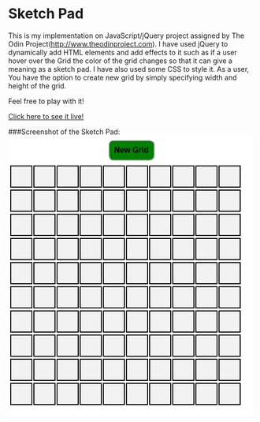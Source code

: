 # Sketch Pad
                                  
This is my implementation on JavaScript/jQuery project assigned by The Odin Project(http://www.theodinproject.com).
I have used jQuery to dynamically add HTML elements and add effects to it such as if a user hover over the 
Grid the color of the grid changes so that it can give a meaning as a sketch pad. I have also used some CSS to style it.
As a user, You have the option to create new grid by simply specifying width and height of the grid.

Feel free to play with it!

[Click here to see it live!](http://htmlpreview.github.io/?https://github.com/hasan3d/sketch-pad/master/index.html)

###Screenshot of the Sketch Pad:
![Sketch Pad](sketch-pad.png)
